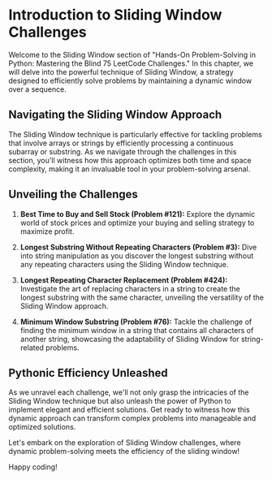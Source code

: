 # Introduction to Sliding Window Challenges

Welcome to the Sliding Window section of "Hands-On Problem-Solving in Python: Mastering the Blind 75 LeetCode Challenges." In this chapter, we will delve into the powerful technique of Sliding Window, a strategy designed to efficiently solve problems by maintaining a dynamic window over a sequence.

## Navigating the Sliding Window Approach

The Sliding Window technique is particularly effective for tackling problems that involve arrays or strings by efficiently processing a continuous subarray or substring. As we navigate through the challenges in this section, you'll witness how this approach optimizes both time and space complexity, making it an invaluable tool in your problem-solving arsenal.

## Unveiling the Challenges

1. **Best Time to Buy and Sell Stock (Problem #121):** Explore the dynamic world of stock prices and optimize your buying and selling strategy to maximize profit.

2. **Longest Substring Without Repeating Characters (Problem #3):** Dive into string manipulation as you discover the longest substring without any repeating characters using the Sliding Window technique.

3. **Longest Repeating Character Replacement (Problem #424):** Investigate the art of replacing characters in a string to create the longest substring with the same character, unveiling the versatility of the Sliding Window approach.

4. **Minimum Window Substring (Problem #76):** Tackle the challenge of finding the minimum window in a string that contains all characters of another string, showcasing the adaptability of Sliding Window for string-related problems.

## Pythonic Efficiency Unleashed

As we unravel each challenge, we'll not only grasp the intricacies of the Sliding Window technique but also unleash the power of Python to implement elegant and efficient solutions. Get ready to witness how this dynamic approach can transform complex problems into manageable and optimized solutions.

Let's embark on the exploration of Sliding Window challenges, where dynamic problem-solving meets the efficiency of the sliding window!

Happy coding!